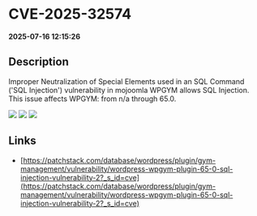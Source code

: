 # CVE-2025-32574

**2025-07-16 12:15:26**

## Description
Improper Neutralization of Special Elements used in an SQL Command ('SQL Injection') vulnerability in mojoomla WPGYM allows SQL Injection. This issue affects WPGYM: from n/a through 65.0.

![](https://img.shields.io/static/v1?label=Score&message=8.5&color=red)
![](https://img.shields.io/static/v1?label=Severity&message=HIGH&color=red)
![](https://img.shields.io/static/v1?label=CWE&message=SQL&color=green)

## Links
- [https://patchstack.com/database/wordpress/plugin/gym-management/vulnerability/wordpress-wpgym-plugin-65-0-sql-injection-vulnerability-2?_s_id=cve](https://patchstack.com/database/wordpress/plugin/gym-management/vulnerability/wordpress-wpgym-plugin-65-0-sql-injection-vulnerability-2?_s_id=cve)
